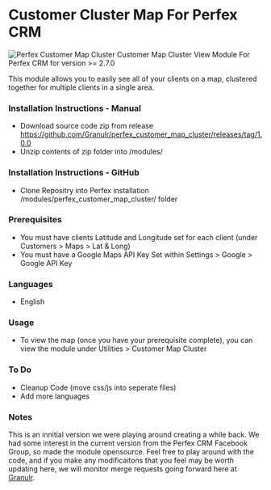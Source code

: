 # Customer Cluster Map For Perfex CRM
<img src="https://granulr.uk/wp-content/uploads/2021/06/perfex-customer-map-cluster.png" alt="Perfex Customer Map Cluster">
Customer Map Cluster View Module For Perfex CRM for version >= 2.7.0
<p>This module allows you to easily see all of your clients on a map, clustered together for multiple clients in a single area.</p>

### Installation Instructions - Manual
* Download source code zip from release https://github.com/Granulr/perfex_customer_map_cluster/releases/tag/1.0.0
* Unzip contents of zip folder into /modules/


### Installation Instructions - GitHub
* Clone Repositry into Perfex installation /modules/perfex_customer_map_cluster/ folder


### Prerequisites
* You must have clients Latitude and Longitude set for each client (under Customers > Maps > Lat & Long)
* You must have a Google Maps API Key Set within Settings > Google > Google API Key

### Languages
* English

### Usage
* To view the map (once you have your prerequisite complete), you can view the module under Utilities > Customer Map Cluster

### To Do
* Cleanup Code (move css/js into seperate files)
* Add more languages

### Notes
<p>This is an innitial version we were playing around creating a while back. We had some interest in the current version from the Perfex CRM Facebook Group, so made the module opensource. Feel free to play around with the code, and if you make any modificaitons that you feel may be worth updating here, we will monitor merge requests going forward here at <a href="https://www.granulr.uk" targer="_blank" title="Granulr">Granulr</a>.</p>


